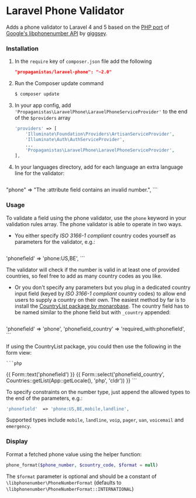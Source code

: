 # Laravel Phone Validator

Adds a phone validator to Laravel 4 and 5 based on the [PHP port](https://github.com/giggsey/libphonenumber-for-php) of [Google's libphonenumber API](https://code.google.com/p/libphonenumber/) by [giggsey](https://github.com/giggsey).

### Installation

1. In the `require` key of `composer.json` file add the following

    ```json
    "propaganistas/laravel-phone": "~2.0"
    ```

2. Run the Composer update command

    ```bash
    $ composer update
    ```

3. In your app config, add `'Propaganistas\LaravelPhone\LaravelPhoneServiceProvider'` to the end of the `$providers` array

    ```php
    'providers' => [
        'Illuminate\Foundation\Providers\ArtisanServiceProvider',
        'Illuminate\Auth\AuthServiceProvider',
        ...
        'Propaganistas\LaravelPhone\LaravelPhoneServiceProvider',
    ],
    ```

4. In your languages directory, add for each language an extra language line for the validator:

    ```php
"phone" => "The :attribute field contains an invalid number.",
    ```

### Usage

To validate a field using the phone validator, use the `phone` keyword in your validation rules array. The phone validator is able to operate in two ways.

- You either specify *ISO 3166-1 compliant* country codes yourself as parameters for the validator, e.g.:

    ```php
'phonefield'  => 'phone:US,BE',
    ```

  The validator will check if the number is valid in at least one of provided countries, so feel free to add as many country codes as you like.

- Or you don't specify any parameters but you plug in a dedicated country input field (keyed by *ISO 3166-1 compliant* country codes) to allow end users to supply a country on their own. The easiest method by far is to install the [CountryList package by monarobase](https://github.com/Monarobase/country-list). The country field has to be named similar to the phone field but with `_country` appended:

    ```php
'phonefield'          => 'phone',
'phonefield_country'  => 'required_with:phonefield',
    ```

  If using the CountryList package, you could then use the following in the form view:

    ```php
{{ Form::text('phonefield') }}
{{ Form::select('phonefield_country', Countries::getList(App::getLocale(), 'php', 'cldr')) }}
    ```

To specify constraints on the number type, just append the allowed types to the end of the parameters, e.g.:

```php
'phonefield'  => 'phone:US,BE,mobile,landline',
```

Supported types include `mobile`, `landline`, `voip`, `pager`, `uan`, `voicemail` and `emergency`.

### Display
Format a fetched phone value using the helper function:

```php
phone_format($phone_number, $country_code, $format = null)
```

The `$format` parameter is optional and should be a constant of `\libphonenumber\PhoneNumberFormat` (defaults to `\libphonenumber\PhoneNumberFormat::INTERNATIONAL`) 
